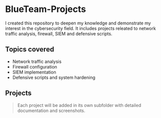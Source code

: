 # BlueTeam-Projects
I created this repository to deepen my knowledge and demonstrate my interest in the cybersecurity field. It includes projects releated to network traffic analysis, firewall, SIEM and defensive scripts.


## Topics covered
- Network traffic analysis
- Firewall configuration
- SIEM implementation
- Defensive scripts and system hardening


## Projects
> Each project will be added in its own subfolder with detailed documentation and screenshots.


